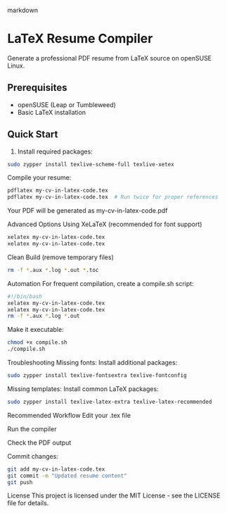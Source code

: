 markdown
# LaTeX Resume Compiler

Generate a professional PDF resume from LaTeX source on openSUSE Linux.

## Prerequisites
- openSUSE (Leap or Tumbleweed)
- Basic LaTeX installation

## Quick Start

1. Install required packages:
```bash
sudo zypper install texlive-scheme-full texlive-xetex
```
Compile your resume:
```bash
pdflatex my-cv-in-latex-code.tex
pdflatex my-cv-in-latex-code.tex  # Run twice for proper references
```
Your PDF will be generated as my-cv-in-latex-code.pdf

Advanced Options
Using XeLaTeX (recommended for font support)
```bash
xelatex my-cv-in-latex-code.tex
xelatex my-cv-in-latex-code.tex
```
Clean Build (remove temporary files)
```bash
rm -f *.aux *.log *.out *.toc
```
Automation
For frequent compilation, create a compile.sh script:

```bash
#!/bin/bash
xelatex my-cv-in-latex-code.tex
xelatex my-cv-in-latex-code.tex
rm -f *.aux *.log *.out
```
Make it executable:

```bash
chmod +x compile.sh
./compile.sh
```
Troubleshooting
Missing fonts: Install additional packages:

```bash
sudo zypper install texlive-fontsextra texlive-fontconfig
```
Missing templates: Install common LaTeX packages:

```bash
sudo zypper install texlive-latex-extra texlive-latex-recommended
```
Recommended Workflow
Edit your .tex file

Run the compiler

Check the PDF output

Commit changes:

```bash
git add my-cv-in-latex-code.tex
git commit -m "Updated resume content"
git push
```
License
This project is licensed under the MIT License - see the LICENSE file for details.

